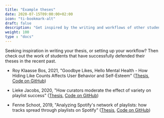 ```yaml
---
title: "Example theses"
date: 2020-07-15T09:00:00+02:00
icon: "ti-bookmark-alt"
draft: false
description: "Get inspired by the writing and workflows of other students"
weight: 100
type : "docs"
---
```


Seeking inspiration in writing your thesis, or setting up your workflow? Then check out the work of students that have successfully defended their theses in the recent past.

- Roy Klaasse Bos, 2021, "Goodbye Likes, Hello Mental Health - How Hiding Like Counts Affects User Behavior and Self-Esteem" ([Thesis](https://github.com/RoyKlaasseBos/Hiding-Instagram-Likes/raw/master/2020_08_19_Research_Master_Thesis_RJ_Klaasse_Bos.pdf), [Code on GitHub](https://github.com/RoyKlaasseBos/Hiding-Instagram-Likes))

- Lieke Jacobs, 2020, "How curators moderate the effect of variety on playlist success" ([Thesis](https://github.com/hannesdatta/spotify-playlist-variety/raw/master/Jacobs%20(2020).pdf), [Code on GitHub](https://github.com/hannesdatta/spotify-playlist-variety))

- Fenne Schoot, 2019, "Analyzing Spotify's network of playlists: how tracks spread through playlists on Spotify" ([Thesis](https://github.com/hannesdatta/spotify-track-spread/raw/master/Schoot%20(2019).pdf), [Code on GitHub](
https://github.com/hannesdatta/spotify-track-spread))
